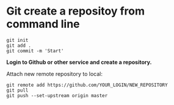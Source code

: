 
# Git create a repositoy from command line

    git init 
    git add .
    git commit -m 'Start'

**Login to Github or other service and create a repository.**

Attach new remote repository to local:
    
    git remote add https://github.com/YOUR_LOGIN/NEW_REPOSITORY
    git pull
    git push --set-upstream origin master
